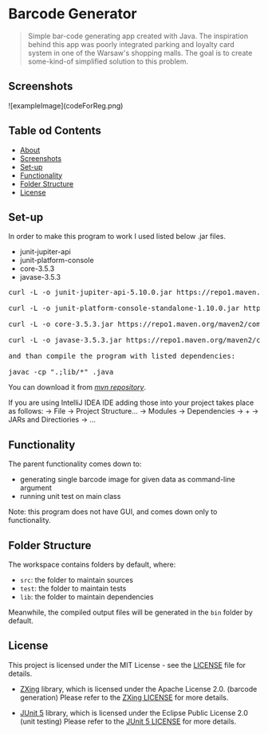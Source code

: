 # Barcode Generator

>Simple bar-code generating app created with Java. 
>The inspiration behind this app was poorly integrated parking and loyalty card system in one of the Warsaw's shopping malls.
>The goal is to create some-kind-of simplified solution to this problem.

## Screenshots
<p style="image-align: center;"> ![exampleImage](codeForReg.png)

## Table od Contents
  * [About](#barcode-generator)
  * [Screenshots](#screenshots)
  * [Set-up](#set-up)
  * [Functionality](#functionality)
  * [Folder Structure](#folder-structure)
  * [License](#license)
## Set-up

In order to make this program to work I used listed below .jar files. 

* junit-jupiter-api
* junit-platform-console
* core-3.5.3
* javase-3.5.3

<pre>
curl -L -o junit-jupiter-api-5.10.0.jar https://repo1.maven.org/maven2/org/junit/jupiter/junit-jupiter-api/5.10.0/junit-jupiter-api-5.10.0.jar

curl -L -o junit-platform-console-standalone-1.10.0.jar https://repo1.maven.org/maven2/org/junit/platform/junit-platform-console-standalone/1.10.0/junit-platform-console-standalone-1.10.0.jar

curl -L -o core-3.5.3.jar https://repo1.maven.org/maven2/com/google/zxing/core/3.5.3/core-3.5.3.jar

curl -L -o javase-3.5.3.jar https://repo1.maven.org/maven2/com/google/zxing/javase/3.5.3/javase-3.5.3.jar

and than compile the program with listed dependencies:

javac -cp ".;lib/*" <ProgramName>.java
</pre>

You can download it from [_mvn repository_](https://mvnrepository.com/).

If you are using IntelliJ IDEA IDE adding those into your project takes place as follows:
-> File -> Project Structure... -> Modules -> Dependencies -> + -> JARs and Directiories -> ...

## Functionality
The parent functionality comes down to:

- generating single barcode image for given data as command-line argument
- running unit test on main class

Note: this program does not have GUI, and comes down only to functionality. 

## Folder Structure

The workspace contains folders by default, where:

- `src`: the folder to maintain sources
- `test`: the folder to maintain tests
- `lib`: the folder to maintain dependencies

Meanwhile, the compiled output files will be generated in the `bin` folder by default.
## License

This project is licensed under the MIT License - see the [LICENSE](LICENSE) file for details.

* [ZXing](https://github.com/zxing/zxing) library, which is licensed under the Apache License 2.0. (barcode generation)
Please refer to the [ZXing LICENSE](https://github.com/zxing/zxing/blob/master/LICENSE) for more details.

* [JUnit 5](https://junit.org/junit5/) library, which is licensed under the Eclipse Public License 2.0 (unit testing)
Please refer to the [JUnit 5 LICENSE](https://github.com/junit-team/junit5/blob/main/LICENSE) for more details.
